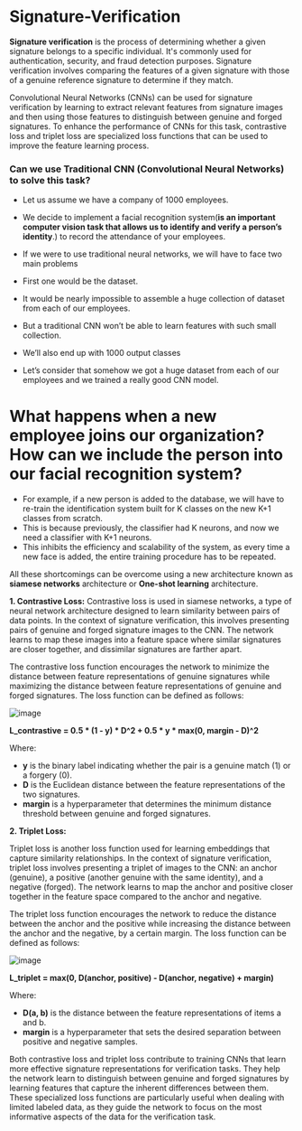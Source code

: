 # Signature-Verification

**Signature verification** is the process of determining whether a given signature belongs to a specific individual. It's commonly used for authentication, security, and fraud detection purposes. Signature verification involves comparing the features of a given signature with those of a genuine reference signature to determine if they match.

Convolutional Neural Networks (CNNs) can be used for signature verification by learning to extract relevant features from signature images and then using those features to distinguish between genuine and forged signatures. To enhance the performance of CNNs for this task, contrastive loss and triplet loss are specialized loss functions that can be used to improve the feature learning process.

### Can we use Traditional CNN (Convolutional Neural Networks) to solve this task?

- Let us assume we have a company of 1000 employees.
- We decide to implement a facial recognition system(**is an important computer vision task that allows us to identify and verify a person’s identity**.)  to record the attendance of your employees.
- If we were to use traditional neural networks, we will have to face two main problems
 - First one would be the dataset.
 - It would be nearly impossible to assemble a huge collection of dataset from each of our employees.
 - But a traditional CNN won’t be able to learn features with such small collection.

- We’ll also end up with 1000 output classes
- Let’s consider that somehow we got a huge dataset from each of our employees and we trained a really good CNN model.

# **What happens when a new employee joins our organization? How can we include the person into our facial recognition system?**

- For example, if a new person is added to the database, we will have to re-train the identification system built for K classes on the new K+1 classes from scratch.
- This is because previously, the classifier had K neurons, and now we need a classifier with K+1 neurons.
- This inhibits the efficiency and scalability of the system, as every time a new face is added, the entire training procedure has to be repeated.



All these shortcomings can be overcome using a new architecture known as **siamese networks** architecture or **One-shot learning** architecture.

**1. Contrastive Loss:**
Contrastive loss is used in siamese networks, a type of neural network architecture designed to learn similarity between pairs of data points. In the context of signature verification, this involves presenting pairs of genuine and forged signature images to the CNN. The network learns to map these images into a feature space where similar signatures are closer together, and dissimilar signatures are farther apart.

The contrastive loss function encourages the network to minimize the distance between feature representations of genuine signatures while maximizing the distance between feature representations of genuine and forged signatures. The loss function can be defined as follows:

![image](https://github.com/aravindsriraj/Signature-Verification/assets/60252521/c2ea0d14-3413-4200-b89c-76d0c9d95500)


**L_contrastive = 0.5 * (1 - y) * D^2 + 0.5 * y * max(0, margin - D)^2**

Where:
- **y** is the binary label indicating whether the pair is a genuine match (1) or a forgery (0).
- **D** is the Euclidean distance between the feature representations of the two signatures.
- **margin** is a hyperparameter that determines the minimum distance threshold between genuine and forged signatures.

**2. Triplet Loss:**

Triplet loss is another loss function used for learning embeddings that capture similarity relationships. In the context of signature verification, triplet loss involves presenting a triplet of images to the CNN: an anchor (genuine), a positive (another genuine with the same identity), and a negative (forged). The network learns to map the anchor and positive closer together in the feature space compared to the anchor and negative.

The triplet loss function encourages the network to reduce the distance between the anchor and the positive while increasing the distance between the anchor and the negative, by a certain margin. The loss function can be defined as follows:

![image](https://github.com/aravindsriraj/Signature-Verification/assets/60252521/a9b58583-22f6-4734-8e37-43d2a79bceb8)


**L_triplet = max(0, D(anchor, positive) - D(anchor, negative) + margin)**

Where:

- **D(a, b)** is the distance between the feature representations of items a and b.
- **margin** is a hyperparameter that sets the desired separation between positive and negative samples.

Both contrastive loss and triplet loss contribute to training CNNs that learn more effective signature representations for verification tasks. They help the network learn to distinguish between genuine and forged signatures by learning features that capture the inherent differences between them. These specialized loss functions are particularly useful when dealing with limited labeled data, as they guide the network to focus on the most informative aspects of the data for the verification task.

